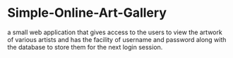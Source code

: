 # Simple-Online-Art-Gallery
a small web application that gives access to the users to view the artwork of various artists and has the facility of username and password along with the database to store them for the next login session.
